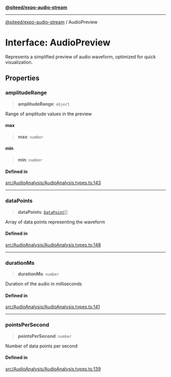 [**@siteed/expo-audio-stream**](../README.md)

***

[@siteed/expo-audio-stream](../README.md) / AudioPreview

# Interface: AudioPreview

Represents a simplified preview of audio waveform,
optimized for quick visualization.

## Properties

### amplitudeRange

> **amplitudeRange**: `object`

Range of amplitude values in the preview

#### max

> **max**: `number`

#### min

> **min**: `number`

#### Defined in

[src/AudioAnalysis/AudioAnalysis.types.ts:143](https://github.com/deeeed/expo-audio-stream/blob/689aeadedaa58050cd18e8ec1fa5ff1fcd93f0db/packages/expo-audio-stream/src/AudioAnalysis/AudioAnalysis.types.ts#L143)

***

### dataPoints

> **dataPoints**: [`DataPoint`](DataPoint.md)[]

Array of data points representing the waveform

#### Defined in

[src/AudioAnalysis/AudioAnalysis.types.ts:148](https://github.com/deeeed/expo-audio-stream/blob/689aeadedaa58050cd18e8ec1fa5ff1fcd93f0db/packages/expo-audio-stream/src/AudioAnalysis/AudioAnalysis.types.ts#L148)

***

### durationMs

> **durationMs**: `number`

Duration of the audio in milliseconds

#### Defined in

[src/AudioAnalysis/AudioAnalysis.types.ts:141](https://github.com/deeeed/expo-audio-stream/blob/689aeadedaa58050cd18e8ec1fa5ff1fcd93f0db/packages/expo-audio-stream/src/AudioAnalysis/AudioAnalysis.types.ts#L141)

***

### pointsPerSecond

> **pointsPerSecond**: `number`

Number of data points per second

#### Defined in

[src/AudioAnalysis/AudioAnalysis.types.ts:139](https://github.com/deeeed/expo-audio-stream/blob/689aeadedaa58050cd18e8ec1fa5ff1fcd93f0db/packages/expo-audio-stream/src/AudioAnalysis/AudioAnalysis.types.ts#L139)
